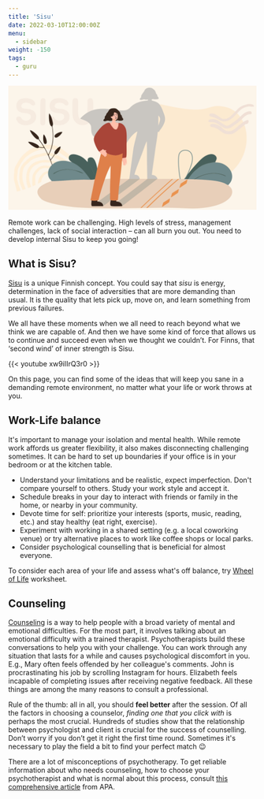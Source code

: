 ```yaml
---
title: 'Sisu'
date: 2022-03-10T12:00:00Z
menu:
  - sidebar
weight: -150
tags:
  - guru
---
```


![Sisu](/img/sisu/sisu.png)

Remote work can be challenging. High levels of stress, management challenges, lack of social interaction – can all burn you out. You need to develop internal Sisu to keep you going!

## What is Sisu?

[Sisu](https://finland.fi/arts-culture/sisu-within-finnish-key-life-love-success/) is a unique Finnish concept. You could say that _sisu_ is energy, determination in the face of adversities that are more demanding than usual. It is the quality that lets pick up, move on, and learn something from previous failures.

We all have these moments when we all need to reach beyond what we think we are capable of. And then we have some kind of force that allows us to continue and succeed even when we thought we couldn’t. For Finns, that ‘second wind’ of inner strength is Sisu.

{{< youtube xw9iIIrQ3r0 >}}

On this page, you can find some of the ideas that will keep you sane in a demanding remote environment, no matter what your life or work throws at you.

## Work-Life balance

It's important to manage your isolation and mental health. While remote work affords us greater flexibility, it also makes disconnecting challenging sometimes. It can be hard to set up boundaries if your office is in your bedroom or at the kitchen table.
* Understand your limitations and be realistic, expect imperfection. Don't compare yourself to others. Study your work style and accept it.
* Schedule breaks in your day to interact with friends or family in the home, or nearby in your community.
* Devote time for self: prioritize your interests (sports, music, reading, etc.) and stay healthy (eat right, exercise).
* Experiment with working in a shared setting (e.g. a local coworking venue) or try alternative places to work like coffee shops or local parks.
* Consider psychological counselling that is beneficial for almost everyone.

To consider each area of your life and assess what's off balance, try [Wheel of Life](https://drive.google.com/file/d/143Kfigj6K5ubAEg_WISnQj9V1u5hxmJt/view?usp=sharing) worksheet.


## Counseling
[Counseling](https://www.apa.org/ed/graduate/specialize/counseling) is a way to help people with a broad variety of mental and emotional difficulties. For the most part, it involves talking about an emotional difficulty with a trained therapist. Psychotherapists build these conversations to help you with your challenge. You can work through any situation that lasts for a while and causes psychological discomfort in you. E.g., Mary often feels offended by her colleague's comments. John is procrastinating his job by scrolling Instagram for hours. Elizabeth feels incapable of completing issues after receiving negative feedback. All these things are among the many reasons to consult a professional.

Rule of the thumb: all in all, you should **feel better** after the session. Of all the factors in choosing a counselor, *finding one that you click with* is perhaps the most crucial. Hundreds of studies show that the relationship between psychologist and client is crucial for the success of counselling. Don’t worry if you don’t get it right the first time round. Sometimes it's necessary to play the field a bit to find your perfect match 😉

There are a lot of misconceptions of psychotherapy. To get reliable information about who needs counseling, how to choose your psychotherapist and what is normal about this process, consult [this comprehensive article](https://www.apa.org/topics/psychotherapy/understanding) from APA.